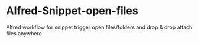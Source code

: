 # Alfred-Snippet-open-files
Alfred workflow for snippet trigger open files/folders and drop &amp; drop attach files anywhere
